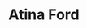 ---
title: Atina Ford
name: Atina Ford
name-sort: Ford, Atina
totals:
- event: Hearts
  games: 1
  wins: 1
  losses: 0
  inturn-total: 11
  inturn-percent: 100
  outturn-total: 9
  outturn-percent: 92
  draw-total: 6
  draw-percent: 92
  takeout-total: 14
  takeout-percent: 98
  shots-total: 20
  shots-percent: 96
- event: Trials (Women)
  games: 0
  wins: 0
  losses: 0
years:
- year: 1997
  event: Hearts
  team: SK
  position: Third
  games: 1
  wins: 1
  losses: 0
  inturn-total: 11
  inturn-percent: 100
  outturn-total: 9
  outturn-percent: 92
  draw-total: 6
  draw-percent: 92
  takeout-total: 14
  takeout-percent: 98
  shots-total: 20
  shots-percent: 96
- year: 1998
  event: Hearts
  team: CA
  position: Alternate
- year: 1997
  event: Trials (Women)
  team: SCHM
  position: Alternate
vs: 
---